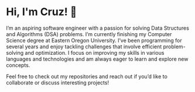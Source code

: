 # Hi, I'm Cruz! 👋

I’m an aspiring software engineer with a passion for solving Data Structures and Algorithms (DSA) problems. I’m currently finishing my Computer Science degree at Eastern Oregon University. I’ve been programming for several years and enjoy tackling challenges that involve efficient problem-solving and optimization. I focus on improving my skills in various languages and technologies and am always eager to learn and explore new concepts.

Feel free to check out my repositories and reach out if you’d like to collaborate or discuss interesting projects!

